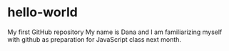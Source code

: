 # hello-world
My first GitHub repository
My name is Dana and I am familiarizing myself with github as preparation for JavaScript class next month.
